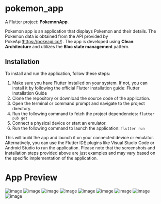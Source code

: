 # pokemon_app

A Flutter project: **PokemonApp**.

Pokemon app is an application that displays Pokemon and their details. The Pokemon data is obtained from the API provided by PokeApi(https://pokeapi.co/). The app is developed using **Clean Architectur**e and utilizes the **Bloc state management** pattern.

## Installation
To install and run the application, follow these steps:

1. Make sure you have Flutter installed on your system. If not, you can install it by following the official Flutter installation guide: Flutter Installation Guide
2. Clone the repository or download the source code of the application.
3. Open the terminal or command prompt and navigate to the project directory.
4. Run the following command to fetch the project dependencies:
   `flutter pub get`
5. Connect a physical device or start an emulator.
6. Run the following command to launch the application:
   `flutter run`

This will build the app and launch it on your connected device or emulator.
Alternatively, you can use the Flutter IDE plugins like Visual Studio Code or Android Studio to run the application.
Please note that the screenshots and installation steps provided above are just examples and may vary based on the specific implementation of the application.
# App Preview 

![image](https://github.com/Giber05/pokemon_app/assets/72600935/dd3a5813-e826-47ae-8330-e9f83b64b334)
![image](https://github.com/Giber05/pokemon_app/assets/72600935/076b53c9-319c-4631-af26-a3efc0d27b51)
![image](https://github.com/Giber05/pokemon_app/assets/72600935/ac72e583-782f-4e22-bb70-28d61beb2f39)
![image](https://github.com/Giber05/pokemon_app/assets/72600935/6c4758b1-9757-4d62-a8fe-7d689397b7e7)
![image](https://github.com/Giber05/pokemon_app/assets/72600935/2e871d6d-79ce-4067-9e42-0e6fcdafcc77)
![image](https://github.com/Giber05/pokemon_app/assets/72600935/bd078952-eee1-4e2c-b2af-c4a5ed38f31e)
![image](https://github.com/Giber05/pokemon_app/assets/72600935/1ec4366c-a85b-4cdc-9c96-b51ad8bb363d)
![image](https://github.com/Giber05/pokemon_app/assets/72600935/4908484f-fd5c-4336-acc3-11bf46c26566)
![image](https://github.com/Giber05/pokemon_app/assets/72600935/e5c21a7f-d03e-4517-8b24-2e58fd27a0b8)


